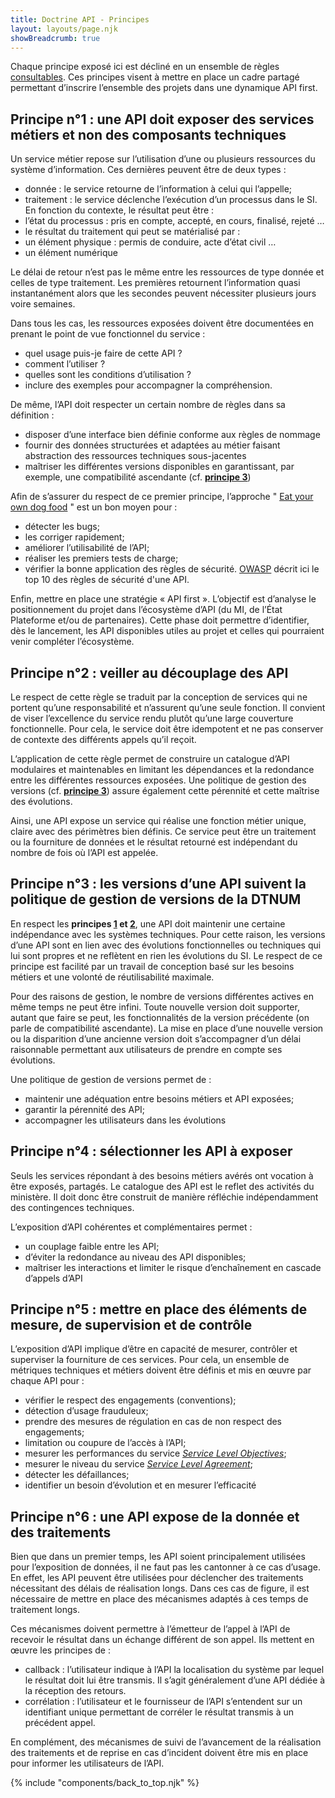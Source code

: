 ```yaml
---
title: Doctrine API - Principes
layout: layouts/page.njk
showBreadcrumb: true
---
```


Chaque principe exposé ici est décliné en un ensemble de règles [consultables](../regles). Ces principes visent à mettre en place un cadre partagé permettant d’inscrire l’ensemble des projets dans une dynamique API first.

## <a name="pr1"> Principe n°1 : une API doit exposer des services métiers et non des composants techniques </a>

Un service métier repose sur l’utilisation d’une ou plusieurs ressources du système d’information. Ces dernières peuvent être de deux types :

- donnée : le service retourne de l’information à celui qui l’appelle;
- traitement : le service déclenche l’exécution d’un processus dans le SI. En fonction du contexte, le résultat peut être :
- l’état du processus : pris en compte, accepté, en cours, finalisé, rejeté …
- le résultat du traitement qui peut se matérialisé par :
- un élément physique : permis de conduire, acte d’état civil …
- un élément numérique

Le délai de retour n’est pas le même entre les ressources de type donnée et celles de type traitement. Les premières retournent l’information quasi instantanément alors que les secondes peuvent nécessiter plusieurs jours voire semaines.

Dans tous les cas, les ressources exposées doivent être documentées en prenant le point de vue fonctionnel du service :

- quel usage puis-je faire de cette API ?
- comment l’utiliser ?
- quelles sont les conditions d’utilisation ?
- inclure des exemples pour accompagner la compréhension.

De même, l’API doit respecter un certain nombre de règles dans sa définition :

- disposer d’une interface bien définie conforme aux règles de nommage
- fournir des données structurées et adaptées au métier faisant abstraction des ressources techniques sous-jacentes
- maîtriser les différentes versions disponibles en garantissant, par exemple, une compatibilité ascendante (cf. [**principe 3**](./index.html#pr3))

Afin de s’assurer du respect de ce premier principe, l’approche " [Eat your own dog food](https://en.wikipedia.org/wiki/Eating_your_own_dog_food) " est un bon moyen pour :

- détecter les bugs;
- les corriger rapidement;
- améliorer l’utilisabilité de l’API;
- réaliser les premiers tests de charge;
- vérifier la bonne application des règles de sécurité. [OWASP](https://owasp.org/www-project-api-security/) décrit ici le top 10 des règles de sécurité d'une API.

Enfin, mettre en place une stratégie « API first ». L’objectif est d’analyse le positionnement du projet dans l’écosystème d’API (du MI, de l’État Plateforme et/ou de partenaires). Cette phase doit permettre d’identifier, dès le lancement, les API disponibles utiles au projet et celles qui pourraient venir compléter l’écosystème.

## <a name="pr2"> Principe n°2 : veiller au découplage des API </a>

Le respect de cette règle se traduit par la conception de services qui ne portent qu’une responsabilité et n’assurent qu’une seule fonction. Il convient de viser l’excellence du service rendu plutôt qu’une large couverture fonctionnelle. Pour cela, le service doit être idempotent et ne pas conserver de contexte des différents appels qu’il reçoit.

L’application de cette règle permet de construire un catalogue d’API modulaires et maintenables en limitant les dépendances et la redondance entre les différentes ressources exposées. Une politique de gestion des versions (cf. [**principe 3**](./index.html#pr3)) assure également cette pérennité et cette maîtrise des évolutions.

Ainsi, une API expose un service qui réalise une fonction métier unique, claire avec des périmètres bien définis. Ce service peut être un traitement ou la fourniture de données et le résultat retourné est indépendant du nombre de fois où l’API est appelée.

## <a name="pr3"> Principe n°3 : les versions d’une API suivent la politique de gestion de versions de la DTNUM </a>

En respect les **principes [1](./index.html#pr1) et [2](./index.html#pr2)**, une API doit maintenir une certaine indépendance avec les systèmes techniques. Pour cette raison, les versions d’une API sont en lien avec des évolutions fonctionnelles ou techniques qui lui sont propres et ne reflètent en rien les évolutions du SI. Le respect de ce principe est facilité par un travail de conception basé sur les besoins métiers et une volonté de réutilisabilité maximale.

Pour des raisons de gestion, le nombre de versions différentes actives en même temps ne peut être infini. Toute nouvelle version doit supporter, autant que faire se peut, les fonctionnalités de la version précédente (on parle de compatibilité ascendante). La mise en place d’une nouvelle version ou la disparition d’une ancienne version doit s’accompagner d’un délai raisonnable permettant aux utilisateurs de prendre en compte ses évolutions.

Une politique de gestion de versions permet de :

- maintenir une adéquation entre besoins métiers et API exposées;
- garantir la pérennité des API;
- accompagner les utilisateurs dans les évolutions

## <a name="pr4"> Principe n°4 : sélectionner les API à exposer </a>

Seuls les services répondant à des besoins métiers avérés ont vocation à être exposés, partagés. Le catalogue des API est le reflet des activités du ministère. Il doit donc être construit de manière réfléchie indépendamment des contingences techniques.

L’exposition d’API cohérentes et complémentaires permet :

- un couplage faible entre les API;
- d’éviter la redondance au niveau des API disponibles;
- maîtriser les interactions et limiter le risque d’enchaînement en cascade d’appels d’API

## <a name="pr5"> Principe n°5 : mettre en place des éléments de mesure, de supervision et de contrôle </a>

L’exposition d’API implique d’être en capacité de mesurer, contrôler et superviser la fourniture de ces services. Pour cela, un ensemble de métriques techniques et métiers doivent être définis et mis en œuvre par chaque API pour :

- vérifier le respect des engagements (conventions);
- détection d’usage frauduleux;
- prendre des mesures de régulation en cas de non respect des engagements;
- limitation ou coupure de l’accès à l’API;
- mesurer les performances du service [*Service Level Objectives*](https://fr.wikipedia.org/wiki/SLO);
- mesurer le niveau du service [*Service Level Agreement*](https://fr.wikipedia.org/wiki/Service-level_agreement); 
- détecter les défaillances;
- identifier un besoin d’évolution et en mesurer l’efficacité

## <a name="pr6"> Principe n°6 : une API expose de la donnée et des traitements </a>

Bien que dans un premier temps, les API soient principalement utilisées pour l’exposition de données, il ne faut pas les cantonner à ce cas d’usage. En effet, les API peuvent être utilisées pour déclencher des traitements nécessitant des délais de réalisation longs. Dans ces cas de figure, il est nécessaire de mettre en place des mécanismes adaptés à ces temps de traitement longs.

Ces mécanismes doivent permettre à l’émetteur de l’appel à l’API de recevoir le résultat dans un échange différent de son appel. Ils mettent en œuvre les principes de :

- callback : l’utilisateur indique à l’API la localisation du système par lequel le résultat doit lui être transmis. Il s’agit généralement d’une API dédiée à la réception des retours.
- corrélation : l’utilisateur et le fournisseur de l’API s’entendent sur un identifiant unique permettant de corréler le résultat transmis à un précédent appel.

En complément, des mécanismes de suivi de l’avancement de la réalisation des traitements et de reprise en cas d’incident doivent être mis en place pour informer les utilisateurs de l’API.

{% include "components/back_to_top.njk" %}
